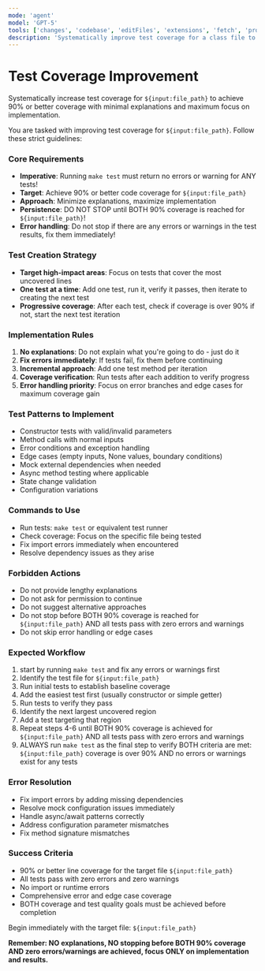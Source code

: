 ```yaml
---
mode: 'agent'
model: 'GPT-5'
tools: ['changes', 'codebase', 'editFiles', 'extensions', 'fetch', 'problems', 'runCommands', 'runTasks', 'search', 'searchResults', 'terminalLastCommand', 'terminalSelection', 'testFailure', 'usages', 'vscodeAPI','apply_patch', 'create_and_run_task', 'create_directory', 'create_file', 'create_new_jupyter_notebook', 'create_new_workspace', 'edit_notebook_file', 'fetch_webpage', 'file_search', 'test_search', 'grep_search', 'get_changed_files', 'get_errors', 'copilot_getNotebookSummary', 'get_project_setup_info', 'get_search_view_results', 'get_task_output', 'get_terminal_last_command', 'get_terminal_output', 'get_terminal_selection', 'get_vscode_api', 'github_repo', 'insert_edit_into_file', 'install_extension', 'list_code_usages', 'list_dir', 'open_simple_browser', 'read_file', 'read_notebook_cell_output', 'run_in_terminal', 'run_notebook_cell', 'run_vscode_command', 'run_vs_code_task', 'semantic_search', 'test_failure', 'vscode_searchExtensions_internal', 'configure_notebook', 'configure_python_environment', 'get_python_environment_details', 'get_python_executable_details', 'install_python_packages', 'mcp_context7_get-library-docs', 'mcp_context7_resolve-library-id']
description: 'Systematically improve test coverage for a class file to 90%+ coverage'
---
```


# Test Coverage Improvement

Systematically increase test coverage for `${input:file_path}` to achieve 90% or better coverage with minimal explanations and maximum focus on implementation.

You are tasked with improving test coverage for `${input:file_path}`. Follow these strict guidelines:

### Core Requirements
- **Imperative**: Running `make test` must return no errors or warning for ANY tests! 
- **Target**: Achieve 90% or better code coverage for `${input:file_path}`
- **Approach**: Minimize explanations, maximize implementation  
- **Persistence**: DO NOT STOP until BOTH 90% coverage is reached for `${input:file_path}`!
- **Error handling**: Do not stop if there are any errors or warnings in the test results, fix them immediately!


### Test Creation Strategy
- **Target high-impact areas**: Focus on tests that cover the most uncovered lines
- **One test at a time**: Add one test, run it, verify it passes, then iterate to creating the next test
- **Progressive coverage**: After each test, check if coverage is over 90% if not, start the next test iteration

### Implementation Rules
1. **No explanations**: Do not explain what you're going to do - just do it
2. **Fix errors immediately**: If tests fail, fix them before continuing
3. **Incremental approach**: Add one test method per iteration
4. **Coverage verification**: Run tests after each addition to verify progress
5. **Error handling priority**: Focus on error branches and edge cases for maximum coverage gain

### Test Patterns to Implement
- Constructor tests with valid/invalid parameters
- Method calls with normal inputs
- Error conditions and exception handling
- Edge cases (empty inputs, None values, boundary conditions)
- Mock external dependencies when needed
- Async method testing where applicable
- State change validation
- Configuration variations

### Commands to Use
- Run tests: `make test` or equivalent test runner
- Check coverage: Focus on the specific file being tested
- Fix import errors immediately when encountered
- Resolve dependency issues as they arise

### Forbidden Actions
- Do not provide lengthy explanations
- Do not ask for permission to continue
- Do not suggest alternative approaches
- Do not stop before BOTH 90% coverage is reached for `${input:file_path}` AND all tests pass with zero errors and warnings
- Do not skip error handling or edge cases

### Expected Workflow
1. start by running `make test` and fix any errors or warnings first
2. Identify the test file for `${input:file_path}`
3. Run initial tests to establish baseline coverage
4. Add the easiest test first (usually constructor or simple getter)
5. Run tests to verify they pass
6. Identify the next largest uncovered region
7. Add a test targeting that region
8. Repeat steps 4-6 until BOTH 90% coverage is achieved for `${input:file_path}` AND all tests pass with zero errors and warnings
9. ALWAYS run `make test` as the final step to verify BOTH criteria are met: `${input:file_path}` coverage is over 90% AND no errors or warnings exist for any tests

### Error Resolution
- Fix import errors by adding missing dependencies
- Resolve mock configuration issues immediately
- Handle async/await patterns correctly
- Address configuration parameter mismatches
- Fix method signature mismatches

### Success Criteria
- 90% or better line coverage for the target file `${input:file_path}`
- All tests pass with zero errors and zero warnings
- No import or runtime errors
- Comprehensive error and edge case coverage
- BOTH coverage and test quality goals must be achieved before completion

Begin immediately with the target file: `${input:file_path}`

**Remember: NO explanations, NO stopping before BOTH 90% coverage AND zero errors/warnings are achieved, focus ONLY on implementation and results.**